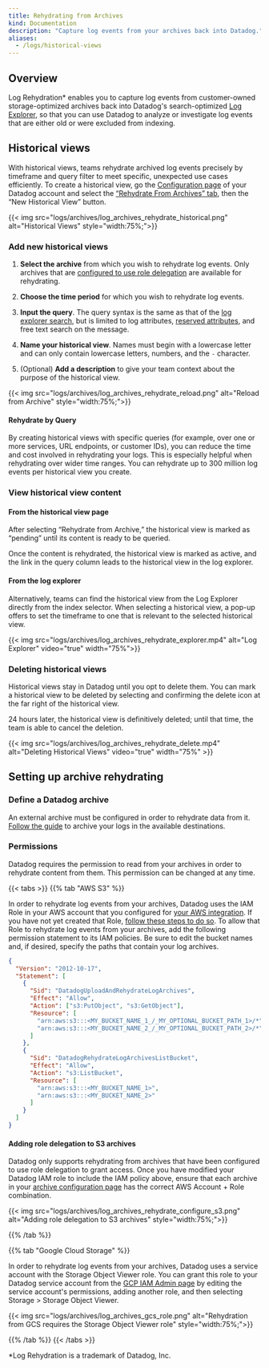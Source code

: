 ```yaml
---
title: Rehydrating from Archives
kind: Documentation
description: "Capture log events from your archives back into Datadog."
aliases:
  - /logs/historical-views
---
```


## Overview

Log Rehydration* enables you to capture log events from customer-owned storage-optimized archives back into Datadog's search-optimized [Log Explorer][1], so that you can use Datadog to analyze or investigate log events that are either old or were excluded from indexing.

## Historical views

With historical views, teams rehydrate archived log events precisely by timeframe and query filter to meet specific, unexpected use cases efficiently. To create a historical view, go the [Configuration page][2] of your Datadog account and select the [“Rehydrate From Archives” tab][3], then the “New Historical View” button.

{{< img src="logs/archives/log_archives_rehydrate_historical.png" alt="Historical Views"  style="width:75%;">}}

### Add new historical views

1. **Select the archive** from which you wish to rehydrate log events. Only archives that are [configured to use role delegation](#permissions) are available for rehydrating.

2. **Choose the time period** for which you wish to rehydrate log events.

3. **Input the query**. The query syntax is the same as that of the [log explorer search][4], but is limited to log attributes, [reserved attributes][5], and free text search on the message.

4. **Name your historical view**. Names must begin with a lowercase letter and can only contain lowercase letters, numbers, and the `-` character.

5. (Optional) **Add a description** to give your team context about the purpose of the historical view.

{{< img src="logs/archives/log_archives_rehydrate_reload.png" alt="Reload from Archive"  style="width:75%;">}}

#### Rehydrate by Query

By creating historical views with specific queries (for example, over one or more services, URL endpoints, or customer IDs), you can reduce the time and cost involved in rehydrating your logs. This is especially helpful when rehydrating over wider time ranges. You can rehydrate up to 300 million log events per historical view you create.

### View historical view content

#### From the historical view page

After selecting “Rehydrate from Archive,” the historical view is marked as “pending” until its content is ready to be queried.

Once the content is rehydrated, the historical view is marked as active, and the link in the query column leads to the historical view in the log explorer.

#### From the log explorer

Alternatively, teams can find the historical view from the Log Explorer directly from the index selector. When selecting a historical view, a pop-up offers to set the timeframe to one that is relevant to the selected historical view.

{{< img src="logs/archives/log_archives_rehydrate_explorer.mp4" alt="Log Explorer" video="true"  width="75%">}}

### Deleting historical views

Historical views stay in Datadog until you opt to delete them. You can mark a historical view to be deleted by selecting and confirming the delete icon at the far right of the historical view.

24 hours later, the historical view is definitively deleted; until that time, the team is able to cancel the deletion.

{{< img src="logs/archives/log_archives_rehydrate_delete.mp4" alt="Deleting Historical Views" video="true"  width="75%" >}}

## Setting up archive rehydrating

### Define a Datadog archive

An external archive must be configured in order to rehydrate data from it. [Follow the guide][6] to archive your logs in the available destinations.

### Permissions

Datadog requires the permission to read from your archives in order to rehydrate content from them. This permission can be changed at any time.

{{< tabs >}}
{{% tab "AWS S3" %}}

In order to rehydrate log events from your archives, Datadog uses the IAM Role in your AWS account that you configured for [your AWS integration][1]. If you have not yet created that Role, [follow these steps to do so][2]. To allow that Role to rehydrate log events from your archives, add the following permission statement to its IAM policies. Be sure to edit the bucket names and, if desired, specify the paths that contain your log archives.

```json
{
  "Version": "2012-10-17",
  "Statement": [
    {
      "Sid": "DatadogUploadAndRehydrateLogArchives",
      "Effect": "Allow",
      "Action": ["s3:PutObject", "s3:GetObject"],
      "Resource": [
        "arn:aws:s3:::<MY_BUCKET_NAME_1_/_MY_OPTIONAL_BUCKET_PATH_1>/*",
        "arn:aws:s3:::<MY_BUCKET_NAME_2_/_MY_OPTIONAL_BUCKET_PATH_2>/*"
      ]
    },
    {
      "Sid": "DatadogRehydrateLogArchivesListBucket",
      "Effect": "Allow",
      "Action": "s3:ListBucket",
      "Resource": [
        "arn:aws:s3:::<MY_BUCKET_NAME_1>",
        "arn:aws:s3:::<MY_BUCKET_NAME_2>"
      ]
    }
  ]
}
```

#### Adding role delegation to S3 archives

Datadog only supports rehydrating from archives that have been configured to use role delegation to grant access. Once you have modified your Datadog IAM role to include the IAM policy above, ensure that each archive in your [archive configuration page][3] has the correct AWS Account + Role combination.

{{< img src="logs/archives/log_archives_rehydrate_configure_s3.png" alt="Adding role delegation to S3 archives"  style="width:75%;">}}

[1]: https://app.datadoghq.com/account/settings#integrations/amazon-web-services
[2]: /integrations/amazon_web_services/?tab=allpermissions#installation
[3]: https://app.datadoghq.com/logs/pipelines/archives
{{% /tab %}}

{{% tab "Google Cloud Storage" %}}

In order to rehydrate log events from your archives, Datadog uses a service account with the Storage Object Viewer role. You can grant this role to your Datadog service account from the [GCP IAM Admin page][1] by editing the service account's permissions, adding another role, and then selecting Storage > Storage Object Viewer.

{{< img src="logs/archives/log_archives_gcs_role.png" alt="Rehydration from GCS requires the Storage Object Viewer role"  style="width:75%;">}}

[1]: https://console.cloud.google.com/iam-admin/iam
{{% /tab %}}
{{< /tabs >}}

*Log Rehydration is a trademark of Datadog, Inc.

[1]: /logs/explorer
[2]: https://app.datadoghq.com/logs/pipelines
[3]: https://app.datadoghq.com/logs/pipelines/historical-views
[4]: /logs/explorer/search
[5]: /logs/?tab=ussite#reserved-attributes
[6]: /logs/archives/
